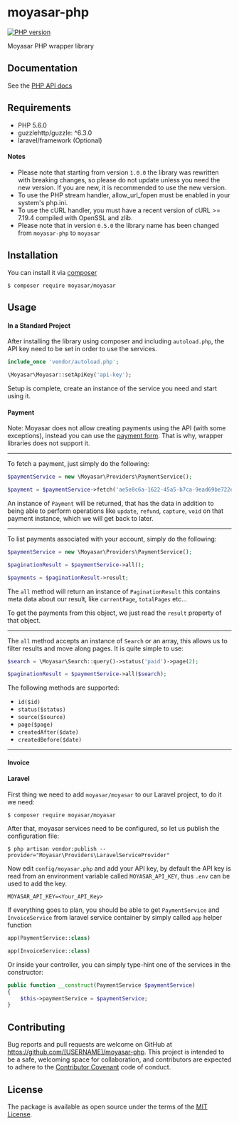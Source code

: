 # moyasar-php

[![PHP version](https://badge.fury.io/ph/moyasar%2Fmoyasar-php.svg)](https://badge.fury.io/ph/moyasar%2Fmoyasar-php)

Moyasar PHP wrapper library

## Documentation

See the [PHP API docs](https://moyasar.com/docs/api/?php)

## Requirements

- PHP 5.6.0
- guzzlehttp/guzzle: ^6.3.0
- laravel/framework (Optional)

#### Notes

- Please note that starting from version `1.0.0` the library was rewritten with breaking changes, so please do not update
unless you need the new version. If you are new, it is recommended to use the new version.
- To use the PHP stream handler, allow_url_fopen must be enabled in your system's php.ini.
- To use the cURL handler, you must have a recent version of cURL >= 7.19.4 compiled with OpenSSL and zlib.
- Please note that in version `0.5.0` the library name has been changed from `moyasar-php` to `moyasar` 

## Installation

You can install it via [composer](https://getcomposer.org/)

    $ composer require moyasar/moyasar

## Usage

#### In a Standard Project

After installing the library using composer and including `autoload.php`, the API key need
to be set in order to use the services.

```php
include_once 'vendor/autoload.php';

\Moyasar\Moyasar::setApiKey('api-key');
```

Setup is complete, create an instance of the service you need and start using it.

#### Payment

Note: Moyasar does not allow creating payments using the API (with some exceptions), instead you can use
the [payment form](https://moyasar.com/docs/payments/create-payment/mpf/). That is why, wrapper libraries does not support it.

---

To fetch a payment, just simply do the following:

```php
$paymentService = new \Moyasar\Providers\PaymentService();

$payment = $paymentService->fetch('ae5e8c6a-1622-45a5-b7ca-9ead69be722e');
```

An instance of `Payment` will be returned, that has the data in addition to being able
to perform operations like `update`, `refund`, `capture`, `void` on that payment instance,
which we will get back to later.

---

To list payments associated with your account, simply do the following:

```php
$paymentService = new \Moyasar\Providers\PaymentService();

$paginationResult = $paymentService->all();

$payments = $paginationResult->result;
```

The `all` method will return an instance of `PaginationResult` this contains meta data
about our result, like `currentPage`, `totalPages` etc...

To get the payments from this object, we just read the `result` property of that object.

---

The `all` method accepts an instance of `Search` or an array, this allows us to filter
results and move along pages. It is quite simple to use:

```php
$search = \Moyasar\Search::query()->status('paid')->page(2);

$paginationResult = $paymentService->all($search);
```

The following methods are supported:

- `id($id)`
- `status($status)`
- `source($source)`
- `page($page)`
- `createdAfter($date)`
- `createdBefore($date)`

---

#### Invoice

#### Laravel

First thing we need to add `moyasar/moyasar` to our Laravel project, to do it we need:

    $ composer require moyasar/moyasar

After that, moyasar services need to be configured, so let us publish the configuration file:

    $ php artisan vendor:publish --provider="Moyasar\Providers\LaravelServiceProvider"

Now edit `config/moyasar.php` and add your API key, by default the API key is read from
an environment variable called `MOYASAR_API_KEY`, thus `.env` can be used to add the key.

```env
MOYASAR_API_KEY=<Your_API_Key>
```

If everything goes to plan, you should be able to get `PaymentService` and `InvoiceService`
from laravel service container by simply called `app` helper function

```php
app(PaymentService::class)
```

```php
app(InvoiceService::class)
```

Or inside your controller, you can simply type-hint one of the services in the constructor:

```php
public function __construct(PaymentService $paymentService)
{
    $this->paymentService = $paymentService;
}
```

## Contributing

Bug reports and pull requests are welcome on GitHub at https://github.com/[USERNAME]/moyasar-php. This project is intended to be a safe, welcoming space for collaboration, and contributors are expected to adhere to the [Contributor Covenant](contributor-covenant.org) code of conduct.

## License

The package is available as open source under the terms of the [MIT License](http://opensource.org/licenses/MIT).
